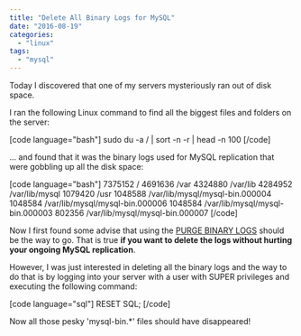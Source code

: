 ```yaml
---
title: "Delete All Binary Logs for MySQL"
date: "2016-08-19"
categories: 
  - "linux"
tags: 
  - "mysql"
---
```


Today I discovered that one of my servers mysteriously ran out of disk space.

I ran the following Linux command to find all the biggest files and folders on the server:

\[code language="bash"\] sudo du -a / | sort -n -r | head -n 100 \[/code\]

... and found that it was the binary logs used for MySQL replication that were gobbling up all the disk space:

\[code language="bash"\] 7375152 / 4691636 /var 4324880 /var/lib 4284952 /var/lib/mysql 1079420 /usr 1048588 /var/lib/mysql/mysql-bin.000004 1048584 /var/lib/mysql/mysql-bin.000006 1048584 /var/lib/mysql/mysql-bin.000003 802356 /var/lib/mysql/mysql-bin.000007 \[/code\]

Now I first found some advise that using the [PURGE BINARY LOGS](https://dev.mysql.com/doc/refman/5.7/en/purge-binary-logs.html) should be the way to go. That is true **if you want to delete the logs without hurting your ongoing MySQL replication**.

However, I was just interested in deleting all the binary logs and the way to do that is by logging into your server with a user with SUPER privileges and executing the following command:

\[code language="sql"\] RESET SQL; \[/code\]

Now all those pesky 'mysql-bin.\*' files should have disappeared!
